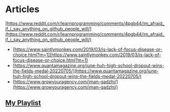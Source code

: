 # **Articles**
[https://www.reddit.com/r/learnprogramming/comments/4pgb44/im_afraid_if_i_say_anything_on_github_people_will/](https://www.reddit.com/r/learnprogramming/comments/4pgb44/im_afraid_if_i_say_anything_on_github_people_will/)
- [https://www.saintlymonkey.com/2019/03/is-lack-of-focus-disease-or-choice.html?m=1](https://www.saintlymonkey.com/2019/03/is-lack-of-focus-disease-or-choice.html?m=1)
- [https://www.quantamagazine.org/june-huh-high-school-dropout-wins-the-fields-medal-20220705/](https://www.quantamagazine.org/june-huh-high-school-dropout-wins-the-fields-medal-20220705/)
- [https://www.growyouragency.com/iman-gadzhi/](https://www.growyouragency.com/iman-gadzhi/)

## [**My Playlist**](https://youtube.com/playlist?list=PL9AedAKNmDw29lG1D-1obOMzSZK6XiO-0&si=DC12FRe3mRPSMUHc)